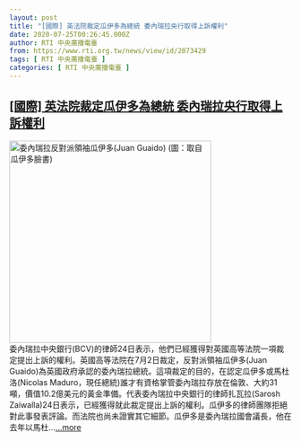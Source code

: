 ```yaml
---
layout: post
title: "[國際] 英法院裁定瓜伊多為總統 委內瑞拉央行取得上訴權利"
date: 2020-07-25T00:26:45.000Z
author: RTI 中央廣播電臺
from: https://www.rti.org.tw/news/view/id/2073429
tags: [ RTI 中央廣播電臺 ]
categories: [ RTI 中央廣播電臺 ]
---
```

<!--1595636805000-->
[[國際] 英法院裁定瓜伊多為總統 委內瑞拉央行取得上訴權利](https://www.rti.org.tw/news/view/id/2073429)
------

<div>
<img src="https://static.rti.org.tw/assets/thumbnails/2019/06/27/9fc2e9070ec06ce5bb1d07182b49ee3c.jpg" width="360" alt="委內瑞拉反對派領袖瓜伊多(Juan Guaido) (圖：取自瓜伊多臉書)" title="委內瑞拉反對派領袖瓜伊多(Juan Guaido) (圖：取自瓜伊多臉書)"><br>委內瑞拉中央銀行(BCV)的律師24日表示，他們已經獲得對英國高等法院一項裁定提出上訴的權利。英國高等法院在7月2日裁定，反對派領袖瓜伊多(Juan Guaido)為英國政府承認的委內瑞拉總統。這項裁定的目的，在認定瓜伊多或馬杜洛(Nicolas Maduro，現任總統)誰才有資格掌管委內瑞拉存放在倫敦、大約31噸，價值10.2億美元的黃金準備。代表委內瑞拉中央銀行的律師扎瓦拉(Sarosh Zaiwalla)24日表示，已經獲得就此裁定提出上訴的權利。瓜伊多的律師團隊拒絕對此事發表評論。而法院也尚未證實其它細節。瓜伊多是委內瑞拉國會議長，他在去年以馬杜...<a target="_blank" href="https://www.rti.org.tw/news/view/id/2073429">...more</a>
</div>
